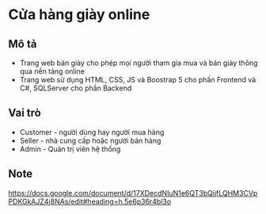 # Cửa hàng giày online
## Mô tả
* Trang web bán giày cho phép mọi người tham gia mua và bán giày thông qua nền tảng online
* Trang web sử dụng HTML, CSS, JS và Boostrap 5 cho phần Frontend và C#, SQLServer cho phần Backend
## Vai trò
* Customer - người dùng hay người mua hàng
* Seller - nhà cung cấp hoặc người bán hàng
* Admin - Quản trị viên hệ thống
## Note
https://docs.google.com/document/d/17XDecdNIuN1e6QT3bQijfLQHM3CVpPDKGkAJZ4j8NAs/edit#heading=h.5e6p36r4bl3o
 
